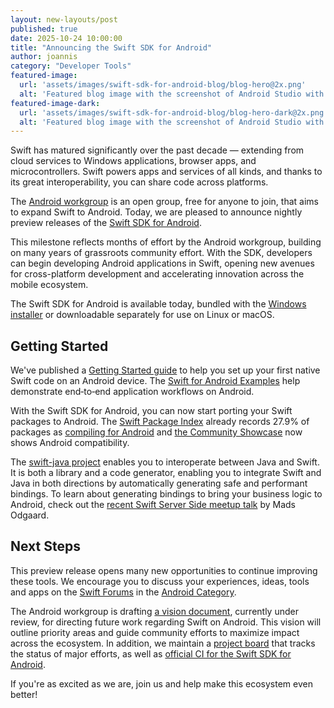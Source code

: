 ```yaml
---
layout: new-layouts/post
published: true
date: 2025-10-24 10:00:00
title: "Announcing the Swift SDK for Android"
author: joannis
category: "Developer Tools"
featured-image:
  url: 'assets/images/swift-sdk-for-android-blog/blog-hero@2x.png'
  alt: 'Featured blog image with the screenshot of Android Studio with Swift code'
featured-image-dark:
  url: 'assets/images/swift-sdk-for-android-blog/blog-hero-dark@2x.png'
  alt: 'Featured blog image with the screenshot of Android Studio with Swift code'
---
```


Swift has matured significantly over the past decade — extending from cloud services to Windows applications, browser apps, and microcontrollers. Swift powers apps and services of all kinds, and thanks to its great interoperability, you can share code across platforms.

The [Android workgroup](/android-workgroup/) is an open group, free for anyone to join, that aims to expand Swift to Android. Today, we are pleased to announce nightly preview releases of the [Swift SDK for Android](/install).

This milestone reflects months of effort by the Android workgroup, building on many years of grassroots community effort. With the SDK, developers can begin developing Android applications in Swift, opening new avenues for cross-platform development and accelerating innovation across the mobile ecosystem.

The Swift SDK for Android is available today, bundled with the [Windows installer](/install/windows/) or downloadable separately for use on Linux or macOS.

## Getting Started

We've published a [Getting Started guide](/documentation/articles/swift-sdk-for-android-getting-started.html) to help you set up your first native Swift code on an Android device. The [Swift for Android Examples](https://github.com/swiftlang/swift-android-examples) help demonstrate end‑to‑end application workflows on Android.

With the Swift SDK for Android, you can now start porting your Swift packages to Android. The [Swift Package Index](https://swiftpackageindex.com) already records 27.9% of packages as [compiling for Android](https://swiftpackageindex.com/blog/adding-wasm-and-android-compatibility-testing) and [the Community Showcase](/packages/showcase.html) now shows Android compatibility.

The [swift-java project](https://github.com/swiftlang/swift-java) enables you to interoperate between Java and Swift. It is both a library and a code generator, enabling you to integrate Swift and Java in both directions by automatically generating safe and performant bindings. To learn about generating bindings to bring your business logic to Android, check out the [recent Swift Server Side meetup talk](https://www.youtube.com/watch?v=96IQAA7Nl8E&t=982s) by Mads Odgaard.

## Next Steps

This preview release opens many new opportunities to continue improving these tools. We encourage you to discuss your experiences, ideas, tools and apps on the [Swift Forums](https://forums.swift.org) in the [Android Category](https://forums.swift.org/c/platform/android/115).

The Android workgroup is drafting [a vision document](https://github.com/swiftlang/swift-evolution/pull/2946), currently under review, for directing future work regarding Swift on Android. This vision will outline priority areas and guide community efforts to maximize impact across the ecosystem. In addition, we maintain a [project board](https://github.com/orgs/swiftlang/projects/17) that tracks the status of major efforts, as well as [official CI for the Swift SDK for Android](https://ci.swift.org/job/oss-swift-package-swift-sdk-for-android/).

If you're as excited as we are, join us and help make this ecosystem even better!